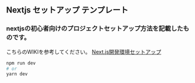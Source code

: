 ## Nextjs セットアップ テンプレート

### nextjsの初心者向けのプロジェクトセットアップ方法を記載したものです。

こちらのWIKIを参考してください。
[Next.js開発環境セットアップ](https://github.com/kamogawa/nextjs-starter/wiki/Next.js%E9%96%8B%E7%99%BA%E7%92%B0%E5%A2%83%E3%82%BB%E3%83%83%E3%83%88%E3%82%A2%E3%83%83%E3%83%97)

```bash
npm run dev
# or
yarn dev
```
